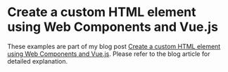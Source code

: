 # Create a custom HTML element using Web Components and Vue.js

These examples are part of my blog post [Create a custom HTML element using Web Components and Vue.js](https://www.trpkovski.com/2021/07/24/create-a-custom-html-element-using-web-components-and-vuejs/). Please refer to the blog article for detailed explanation.
